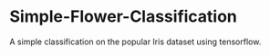 # Simple-Flower-Classification
A simple classification on the popular Iris dataset using tensorflow.
